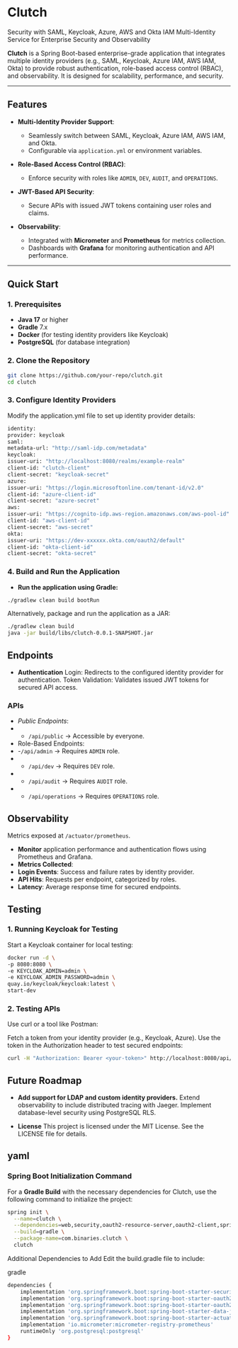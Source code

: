 # **Clutch**
Security with SAML, Keycloak, Azure, AWS and Okta IAM
Multi-Identity Service for Enterprise Security and Observability

**Clutch** is a Spring Boot-based enterprise-grade application that integrates multiple identity providers (e.g., SAML, Keycloak, Azure IAM, AWS IAM, Okta) to provide robust authentication, role-based access control (RBAC), and observability. It is designed for scalability, performance, and security.

---

## **Features**
- **Multi-Identity Provider Support**:
    - Seamlessly switch between SAML, Keycloak, Azure IAM, AWS IAM, and Okta.
    - Configurable via `application.yml` or environment variables.

- **Role-Based Access Control (RBAC)**:
    - Enforce security with roles like `ADMIN`, `DEV`, `AUDIT`, and `OPERATIONS`.

- **JWT-Based API Security**:
    - Secure APIs with issued JWT tokens containing user roles and claims.

- **Observability**:
    - Integrated with **Micrometer** and **Prometheus** for metrics collection.
    - Dashboards with **Grafana** for monitoring authentication and API performance.

---

## **Quick Start**

### **1. Prerequisites**
- **Java 17** or higher
- **Gradle** 7.x
- **Docker** (for testing identity providers like Keycloak)
- **PostgreSQL** (for database integration)

### **2. Clone the Repository**
```bash
git clone https://github.com/your-repo/clutch.git
cd clutch
```

### **3. Configure Identity Providers**
   Modify the application.yml file to set up identity provider details:
```bash
identity:
provider: keycloak
saml:
metadata-url: "http://saml-idp.com/metadata"
keycloak:
issuer-uri: "http://localhost:8080/realms/example-realm"
client-id: "clutch-client"
client-secret: "keycloak-secret"
azure:
issuer-uri: "https://login.microsoftonline.com/tenant-id/v2.0"
client-id: "azure-client-id"
client-secret: "azure-secret"
aws:
issuer-uri: "https://cognito-idp.aws-region.amazonaws.com/aws-pool-id"
client-id: "aws-client-id"
client-secret: "aws-secret"
okta:
issuer-uri: "https://dev-xxxxxx.okta.com/oauth2/default"
client-id: "okta-client-id"
client-secret: "okta-secret"
```
### **4. Build and Run the Application**
   - **Run the application using Gradle:**

```bash
./gradlew clean build bootRun
```
Alternatively, package and run the application as a JAR:

```bash
./gradlew clean build
java -jar build/libs/clutch-0.0.1-SNAPSHOT.jar
```
## **Endpoints**
- **Authentication**
Login: Redirects to the configured identity provider for authentication.
Token Validation: Validates issued JWT tokens for secured API access.
### **APIs**
- *Public Endpoints*:
- - `/api/public` → Accessible by everyone.
- Role-Based Endpoints:
- -`/api/admin` → Requires `ADMIN` role.
- - `/api/dev` → Requires `DEV` role.
- - `/api/audit` → Requires `AUDIT` role.
- - `/api/operations` → Requires `OPERATIONS` role.

## **Observability**
Metrics exposed at `/actuator/prometheus`.
- **Monitor** application performance and authentication flows using Prometheus and Grafana.
- **Metrics Collected**:
- **Login Events**: Success and failure rates by identity provider.
- **API Hits**: Requests per endpoint, categorized by roles.
- **Latency**: Average response time for secured endpoints.

## **Testing**
### **1. Running Keycloak for Testing**
   Start a Keycloak container for local testing:

```bash
docker run -d \
-p 8080:8080 \
-e KEYCLOAK_ADMIN=admin \
-e KEYCLOAK_ADMIN_PASSWORD=admin \
quay.io/keycloak/keycloak:latest \
start-dev
```

### **2. Testing APIs**
   Use curl or a tool like Postman:

Fetch a token from your identity provider (e.g., Keycloak, Azure).
Use the token in the Authorization header to test secured endpoints:
```bash
curl -H "Authorization: Bearer <your-token>" http://localhost:8080/api/admin
```
## **Future Roadmap**
- **Add support for LDAP and custom identity providers.**
Extend observability to include distributed tracing with Jaeger.
Implement database-level security using PostgreSQL RLS.

- **License**
This project is licensed under the MIT License. See the LICENSE file for details.

yaml
---

### **Spring Boot Initialization Command**

For a **Gradle Build** with the necessary dependencies for Clutch, use the following command to initialize the project:

```bash
spring init \
  --name=clutch \
  --dependencies=web,security,oauth2-resource-server,oauth2-client,spring-data-jpa,postgresql,actuator \
  --build=gradle \
  --package-name=com.binaries.clutch \
  clutch
```
Additional Dependencies to Add
Edit the build.gradle file to include:

gradle
```bash
dependencies {
    implementation 'org.springframework.boot:spring-boot-starter-security'
    implementation 'org.springframework.boot:spring-boot-starter-oauth2-client'
    implementation 'org.springframework.boot:spring-boot-starter-oauth2-resource-server'
    implementation 'org.springframework.boot:spring-boot-starter-data-jpa'
    implementation 'org.springframework.boot:spring-boot-starter-actuator'
    implementation 'io.micrometer:micrometer-registry-prometheus'
    runtimeOnly 'org.postgresql:postgresql'
}
```